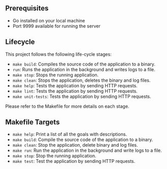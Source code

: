 ## Prerequisites

- Go installed on your local machine
- Port 9999 available for running the server

## Lifecycle

This project follows the following life-cycle stages:

- `make build`: Compiles the source code of the application to a binary.
- `run`: Runs the application in the background and writes logs to a file.
- `make stop`: Stops the running application.
- `make clean`: Stops the application, deletes the binary and log files.
- `make help`: Tests the application by sending HTTP requests.
- `make lint`: Tests the application by sending HTTP requests.
- `make unit-tests`: Tests the application by sending HTTP requests.

Please refer to the Makefile for more details on each stage.

## Makefile Targets

- `make help`: Print a list of all the goals with descriptions.
- `make build`: Compile the source code of the application to a binary.
- `make clean`: Stop the application, delete binary and log files.
- `make run`: Run the application in the background and write logs to a file.
- `make stop`: Stop the running application.
- `make test`: Test the application by sending HTTP requests.
